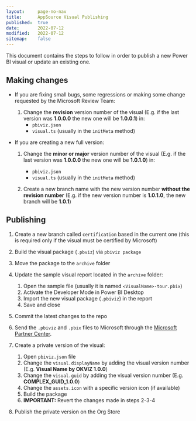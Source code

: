 ```yaml
---
layout:     page-no-nav
title:      AppSource Visual Publishing
published:  true
date:       2022-07-12
modified:   2022-07-12
sitemap:    false
---
```


This document contains the steps to follow in order to publish a new Power BI visual or update an existing one.

## Making changes

- If you are fixing small bugs, some regressions or making some change requested by the Microsoft Review Team:

    1. Change the **revision** version number of the visual (E.g. if the last version was **1.0.0.0** the new one will be **1.0.0.1**) in:
        - `pbiviz.json`
        - `visual.ts` (usually in the `initMeta` method)

- If you are creating a new full version: 

    1. Change the **minor or major**  version number of the visual (E.g. if the last version was **1.0.0.0** the new one will be **1.0.1.0**) in:
        - `pbiviz.json`
        - `visual.ts` (usually in the `initMeta` method)

    2. Create a new branch name with the new version number **without the revision number** (E.g. if the new version number is **1.0.1.0**, the new branch will be **1.0.1**)   


## Publishing

1. Create  a new branch called `certification` based in the current one (this is required only if the visual must be certified by Microsoft)
2. Build the visual package (`.pbviz`) via `pbiviz package`
3. Move the package to the `archive` folder
4. Update the sample visual report located in the `archive` folder:
    1. Open the sample file (usually it is named `<VisualName>-tour.pbix`)
    2. Activate the Developer Mode in Power BI Desktop
    3. Import the new visual package (`.pbiviz`) in the report
    4. Save and close

5. Commit the latest changes to the repo

6. Send the `.pbiviz` and `.pbix` files to Microsoft through the [Microsoft Partner Center](https://partner.microsoft.com/en-us/dashboard/commercial-marketplace/overview).

7. Create a private version of the visual:
    1. Open `pbiviz.json` file
    2. Change the `visual.displayName` by adding the visual version number (E.g. **Visual Name by OKVIZ 1.0.0**)
    3. Change the `visual.guid` by adding the visual version number (E.g. **COMPLEX_GUID_1.0.0**)
    4. Change the `assets.icon` with a specific version icon (if available)
    5. Build the package
    6. **IMPORTANT:** Revert the changes made in steps 2-3-4

8. Publish the private version on the Org Store
